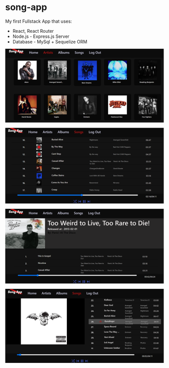 # song-app
My first Fullstack App that uses:
- React, React Router
- Node.js - Express.js Server
- Database - MySql + Sequelize ORM

![](/images/artistPage.png) 

![](/images/songpage.png)

![](/images/albumPage.png) 

![](/images/playingsongs.png)